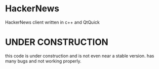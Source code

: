 # HackerNews
HackerNews client written in c++ and QtQuick

# UNDER CONSTRUCTION
this code is under construction and is not even near a stable version. has many bugs and not working properly.

